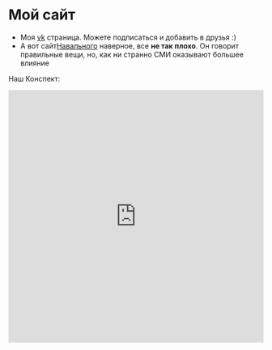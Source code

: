 # Мой сайт

- Моя [vk](https://github.com/Melnikovartem/MySite/edit/master/index.md) страница. Можете подписаться и добавить в друзья :)
- А вот сайт[Навального](https://jekyllrb.com/) наверное, все **не так плохо**. Он говорит правильные вещи, но, как ни странно СМИ оказывают большее влияние

Наш Конспект:

<iframe width="100%" height="500" src="https://hackmd.io/s/Sy3RgWbrb" frameborder="0"></iframe>
